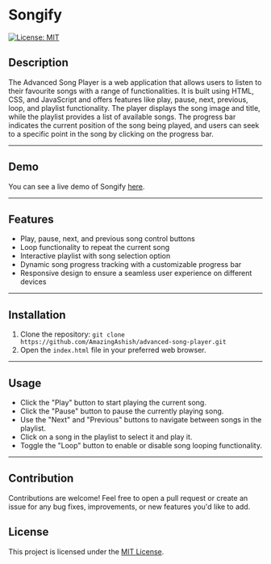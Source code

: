 # Songify

[![License: MIT](https://img.shields.io/badge/License-MIT-yellow.svg)](https://opensource.org/licenses/MIT)

## Description

The Advanced Song Player is a web application that allows users to listen to their favourite songs with a range of functionalities. It is built using HTML, CSS, and JavaScript and offers features like play, pause, next, previous, loop, and playlist functionality. The player displays the song image and title, while the playlist provides a list of available songs. The progress bar indicates the current position of the song being played, and users can seek to a specific point in the song by clicking on the progress bar.

---
## Demo

You can see a live demo of Songify [here](https://amazingashish.github.io/Songify/).

---
## Features

- Play, pause, next, and previous song control buttons
- Loop functionality to repeat the current song
- Interactive playlist with song selection option
- Dynamic song progress tracking with a customizable progress bar
- Responsive design to ensure a seamless user experience on different devices

---
## Installation

1. Clone the repository: `git clone https://github.com/AmazingAshish/advanced-song-player.git`
2. Open the `index.html` file in your preferred web browser.

---
## Usage

- Click the "Play" button to start playing the current song.
- Click the "Pause" button to pause the currently playing song.
- Use the "Next" and "Previous" buttons to navigate between songs in the playlist.
- Click on a song in the playlist to select it and play it.
- Toggle the "Loop" button to enable or disable song looping functionality.

---
## Contribution

Contributions are welcome! Feel free to open a pull request or create an issue for any bug fixes, improvements, or new features you'd like to add.

## License

This project is licensed under the [MIT License](https://opensource.org/licenses/MIT).
